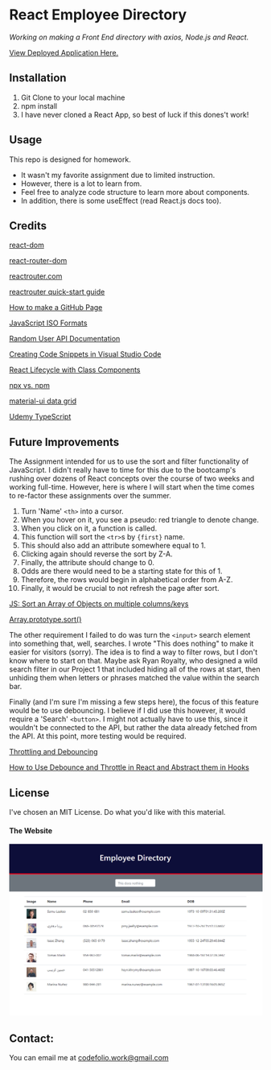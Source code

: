 # React Employee Directory
*Working on making a Front End directory with axios, Node.js and React.*

[View Deployed Application Here.](https://pythonidaer.github.io/react-employee-directory/)

## Installation
1. Git Clone to your local machine
2. npm install
3. I have never cloned a React App, so best of luck if this dones't work!

## Usage
This repo is designed for homework.
- It wasn't my favorite assignment due to limited instruction.
- However, there is a lot to learn from.
- Feel free to analyze code structure to learn more about components.
- In addition, there is some useEffect (read React.js docs too).

## Credits
[react-dom](https://www.npmjs.com/package/react-dom)

[react-router-dom](https://www.npmjs.com/package/react-router-dom)

[reactrouter.com](https://reactrouter.com/)

[reactrouter quick-start guide](https://reactrouter.com/web/guides/quick-start)

[<BrowserRouter>](https://reactrouter.com/web/api/BrowserRouter)

[How to make a GitHub Page](https://create-react-app.dev/docs/deployment/#github-pages)

[JavaScript ISO Formats](https://www.w3schools.com/js/js_date_formats.asp)

[Random User API Documentation](https://randomuser.me/documentation)

[Creating Code Snippets in Visual Studio Code](https://www.youtube.com/watch?v=K3gLlZm-m_8)

[React Lifecycle with Class Components](https://projects.wojtekmaj.pl/react-lifecycle-methods-diagram/)

[npx vs. npm](https://www.freecodecamp.org/news/npm-vs-npx-whats-the-difference/)

[material-ui data grid](https://www.npmjs.com/package/@material-ui/data-grid)

[Udemy TypeScript](https://www.udemy.com/course/understanding-typescript/)

## Future Improvements
The Assignment intended for us to use the sort and filter functionality of JavaScript. I didn't really have to time for this due to the bootcamp's rushing over dozens of React concepts over the course of two weeks and working full-time. However, here is where I will start when the time comes to re-factor these assignments over the summer.

1. Turn 'Name' `<th>` into a cursor.
2. When you hover on it, you see a pseudo: red triangle to denote change.
3. When you click on it, a function is called.
4. This function will sort the `<tr>`s by `{first}` name.
5. This should also add an attribute somewhere equal to 1.
6. Clicking again should reverse the sort by Z-A.
7. Finally, the attribute should change to 0.
8. Odds are there would need to be a starting state for this of 1.
9. Therefore, the rows would begin in alphabetical order from A-Z.
10. Finally, it would be crucial to not refresh the page after sort.

[JS: Sort an Array of Objects on multiple columns/keys](https://dev.to/markbdsouza/js-sort-an-array-of-objects-on-multiple-columns-keys-2bj1)

[Array.prototype.sort()](https://developer.mozilla.org/en-US/docs/Web/JavaScript/Reference/Global_Objects/Array/sort)

The other requirement I failed to do was turn the `<input>` search element into something that, well, searches. I wrote "This does nothing" to make it easier for visitors (sorry). The idea is to find a way to filter rows, but I don't know where to start on that. Maybe ask Ryan Royalty, who designed a wild search filter in our Project 1 that included hiding all of the rows at start, then unhiding them when letters or phrases matched the value within the search bar.

Finally (and I'm sure I'm missing a few steps here), the focus of this feature would be to use debouncing. I believe if I did use this however, it would require a 'Search' `<button>`. I might not actually have to use this, since it wouldn't be connected to the API, but rather the data already fetched from the API. At this point, more testing would be required.

[Throttling and Debouncing](https://css-tricks.com/the-difference-between-throttling-and-debouncing/)

[How to Use Debounce and Throttle in React and Abstract them in Hooks](https://www.freecodecamp.org/news/debounce-and-throttle-in-react-with-hooks/)
  
## License
I've chosen an MIT License. Do what you'd like with this material.

#### The Website
![React Employee Directory](assets/images/screenshot.png)

## Contact:
You can email me at codefolio.work@gmail.com